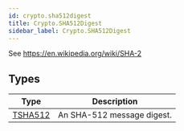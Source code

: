 ```yaml
---
id: crypto.sha512digest
title: Crypto.SHA512Digest
sidebar_label: Crypto.SHA512Digest
---
```




See <https://en.wikipedia.org/wiki/SHA-2>


## Types
| Type | Description |
|---|---|
| [TSHA512](../../crypto/crypto.sha512digest/tsha512) | An SHA-512 message digest. |

